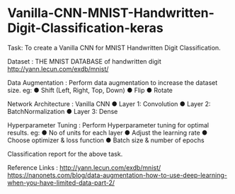 # Vanilla-CNN-MNIST-Handwritten-Digit-Classification-keras
Task:  To create a Vanilla CNN for MNIST Handwritten Digit Classification.

Dataset : THE MNIST DATABASE of handwritten digit
                    http://yann.lecun.com/exdb/mnist/ 

Data Augmentation :  Perform data augmentation to increase the dataset size. eg:
●	Shift (Left, Right, Top, Down) 
●	Flip 
●	Rotate 

Network Architecture : Vanilla CNN 
●	 Layer 1: Convolution 
●	 Layer 2: BatchNormalization
●	 Layer 3: Dense 

Hyperparameter Tuning : Perform Hyperparameter tuning for optimal results. eg:
●	No of units for each layer
●	Adjust the learning rate 
●	Choose optimizer & loss function
●	Batch size & number of epochs

Classification report for the above task.

Reference Links : 
http://yann.lecun.com/exdb/mnist/
https://nanonets.com/blog/data-augmentation-how-to-use-deep-learning-when-you-have-limited-data-part-2/
